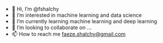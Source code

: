 - 👋 Hi, I’m @fshalchy
- 👀 I’m interested in machine learning and data science
- 🌱 I’m currently learning machine learning and deep learning
- 💞️ I’m looking to collaborate on ...
- 📫 How to reach me faeze.shalchy@gmail.com

<!---
fshalchy/fshalchy is a ✨ special ✨ repository because its `README.md` (this file) appears on your GitHub profile.
You can click the Preview link to take a look at your changes.
--->
